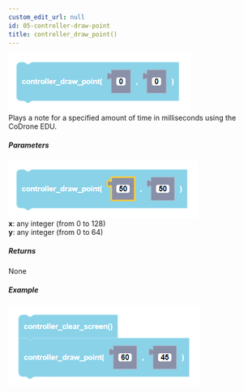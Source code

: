 ```yaml
---
custom_edit_url: null
id: 05-controller-draw-point
title: controller_draw_point()
---
```


![controller draw point block image](controller_draw_point.PNG)<br />
Plays a note for a specified amount of time in milliseconds using the CoDrone EDU.

##### Parameters
![controller draw point block image](controller_draw_point_params.PNG) <br />
**x**: any integer (from 0 to 128) <br />
**y**: any integer (from 0 to 64) <br />

##### Returns

None

##### Example

![controller draw point example](controller_draw_point_example.PNG)
